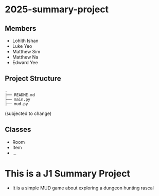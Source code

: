 # 2025-summary-project

## Members

- Lohith Ishan
- Luke Yeo
- Matthew Sim
- Matthew Na
- Edward Yee

## Project Structure
```
.
├── README.md
├── main.py
├── mud.py
```
(subjected to change)

## Classes
- Room
- Item
- ...

# This is a J1 Summary Project
- It is a simple MUD game about exploring a dungeon hunting rascal
